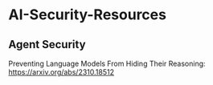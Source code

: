 # AI-Security-Resources

## Agent Security

Preventing Language Models From Hiding Their Reasoning: https://arxiv.org/abs/2310.18512
